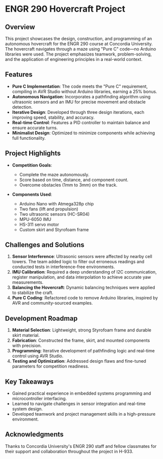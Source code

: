 # ENGR 290 Hovercraft Project

## Overview

This project showcases the design, construction, and programming of an autonomous hovercraft for the ENGR 290 course at Concordia University. The hovercraft navigates through a maze using "Pure C" code—no Arduino libraries were used. The project emphasizes teamwork, problem-solving, and the application of engineering principles in a real-world context.

## Features

- **Pure C Implementation**: The code meets the "Pure C" requirement, compiling in AVR Studio without Arduino libraries, earning a 25% bonus.
- **Autonomous Navigation**: Incorporates a pathfinding algorithm using ultrasonic sensors and an IMU for precise movement and obstacle detection.
- **Iterative Design**: Developed through three design iterations, each improving speed, stability, and accuracy.
- **Real-time Control**: Features a PID controller to maintain balance and ensure accurate turns.
- **Minimalist Design**: Optimized to minimize components while achieving full functionality.

## Project Highlights

- **Competition Goals**:
  - Complete the maze autonomously.
  - Score based on time, distance, and component count.
  - Overcome obstacles (1mm to 3mm) on the track.

- **Components Used**:
  - Arduino Nano with Atmega328p chip
  - Two fans (lift and propulsion)
  - Two ultrasonic sensors (HC-SR04)
  - MPU-6050 IMU
  - HS-311 servo motor
  - Custom skirt and Styrofoam frame

## Challenges and Solutions

1. **Sensor Interference**: Ultrasonic sensors were affected by nearby cell towers. The team added logic to filter out erroneous readings and conducted tests in interference-free environments.
2. **IMU Calibration**: Required a deep understanding of I2C communication, register manipulation, and data interpolation to achieve accurate yaw measurements.
3. **Balancing the Hovercraft**: Dynamic balancing techniques were applied to stabilize the craft.
4. **Pure C Coding**: Refactored code to remove Arduino libraries, inspired by AVR and community-sourced examples.

## Development Roadmap

1. **Material Selection**: Lightweight, strong Styrofoam frame and durable skirt material.
2. **Fabrication**: Constructed the frame, skirt, and mounted components with precision.
3. **Programming**: Iterative development of pathfinding logic and real-time control using AVR Studio.
4. **Testing and Optimization**: Addressed design flaws and fine-tuned parameters for competition readiness.

## Key Takeaways

- Gained practical experience in embedded systems programming and microcontroller interfacing.
- Learned to navigate challenges in sensor integration and real-time system design.
- Developed teamwork and project management skills in a high-pressure environment.

## Acknowledgments
Thanks to Concordia University's ENGR 290 staff and fellow classmates for their support and collaboration throughout the project in H-933.